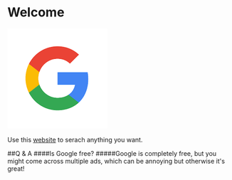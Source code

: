 # Welcome 


![This is the Google logo](google.png)

Use this [website](https://google.com) to serach anything you want.

##Q & A
####Is Google free?
#####Google is completely free, but you might come across multiple ads, which can be annoying but otherwise it's great!

####
